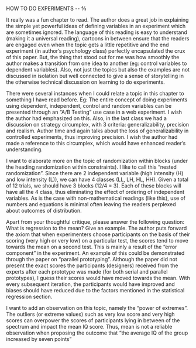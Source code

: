 HOW TO DO EXPERIMENTS -- ⅘

It really was a fun chapter to read. The author does a great job in explaining the simple yet powerful ideas of defining variables in an experiment which are sometimes ignored. The language of this reading is easy to understand (making it a universal reading), cartoons in between ensure that the readers are engaged even when the topic gets a little repetitive and the end experiment (in author’s psychology class) perfectly encapsulated the crux of this paper. But, the thing that stood out for me was how smoothly the author makes a transition from one idea to another (eg: control variables to dependent variables). Also, not just the topics but also the examples are not discussed in isolation but well connected to give a sense of storytelling in the otherwise technical discussion on learning to do experiments. 

There were several instances when I could relate a topic in this chapter to something I have read before. Eg: The entire concept of doing experiments using dependent, independent, control and random variables can be presented through an “A/B Testing” use case in a web experiment. I wish the author had emphasized on this. Also, in the last class we had a discussion on strategy circumplex, with 3 criteria: generalizability, precision and realism. Author time and again talks about the loss of generalizability in controlled experiments, thus improving precision. I wish the author had made a reference to this circumplex, which would have enhanced reader’s understanding.

I want to elaborate more on the topic of randomization within blocks (under the heading randomization within constraints). I like to call this “nested randomization”. Since there are 2 independent variable (high intensity (H) and low intensity (L)), we can have 4 classes (LL, LH, HL, HH). Given a total of 12 trials, we should have 3 blocks (12/4 = 3). Each of these blocks will have all the 4 class, thus eliminating the effect of ordering of independent variables. As is the case with non-mathematical readings (like this), use of numbers and equations is minimal often leaving the readers perplexed about outcomes of distribution.

Apart from your thoughtful critique, please answer the following question: What is regression to the mean? Give an example. The author puts forward the axiom that when experimenters choose participants on the basis of their scoring (very high or very low) on a particular test, the scores tend to move towards the mean on a second test. This is mainly a result of the “error component” in the experiment. An example of this could be demonstrated through the paper on “parallel prototyping”. Although the paper did not present the exact scores the participants (designers) received from the experts after each prototype was made (for both serial and parallel prototypes), I guess their scores would have moved towards the mean. With every subsequent iteration, the participants would have improved and biases should have reduced due to the factors mentioned in the statistical regression section.

I want to add an observation on this topic, namely the “power of extremes”. The outliers (or extreme values) such as very low score and very high scores can overpower the scores of participants lying in between of the spectrum and impact the mean IQ score. Thus, mean is not a reliable observation when proposing the outcome that “the average IQ of the group increased by seven points”

